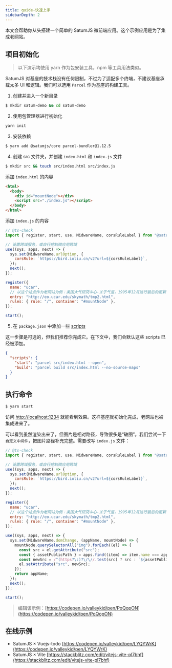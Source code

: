 ```yaml
---
title: guide-快速上手
sidebarDepth: 2
---
```


本文会帮助你从头搭建一个简单的 SatumJS 微前端应用。这个示例应用是为了集成老网站。

## 项目初始化

> 以下演示均使用 yarn 作为包安装工具，npm 等工具用法类似。

SatumJS 对基座的技术栈没有任何限制，不过为了适配多个终端，不建议基座承载太多 UI 和逻辑。我们可以选用 `Parcel` 作为基座的构建工具。

1. 创建并进入一个新目录

```bash
$ mkdir satum-demo && cd satum-demo
```

2. 使用包管理器进行初始化

```bash
yarn init
```

3. 安装依赖

```bash
$ yarn add @satumjs/core parcel-bundler@1.12.5
```

4. 创建 src 文件夹，并创建 `index.html` 和 `index.js` 文件

```bash
$ mkdir src && touch src/index.html src/index.js
```

添加 `index.html` 的内容

```html
<html>
  <body>
    <div id="mountNode"></div>
    <script src="./index.js"></script>
  </body>
</html>
```

添加 `index.js` 的内容

```js
// @ts-check
import { register, start, use, MidwareName, corsRuleLabel } from "@satumjs/core";

// 设置跨域服务，或自行控制微应用跨域
use((sys, apps, next) => {
  sys.set(MidwareName.urlOption, {
    corsRule: `https://bird.ioliu.cn/v2?url=${corsRuleLabel}`,
  });
  next();
});

register({
  name: "ucar",
  // 以这个站点作为老网站为例：美国大气研究中心-关于气温，1995年12月进行最后的更新
  entry: "http://eo.ucar.edu/skymath/tmp2.html",
  rules: { rule: "/", container: "#mountNode" },
});

start();
```

5. 在 `package.json` 中添加一些 [scripts](https://classic.yarnpkg.com/zh-Hans/docs/package-json#toc-scripts)

这一步骤是可选的，但我们推荐你完成它。在下文中，我们会默认这些 scripts 已经被添加。

```json
{
  "scripts": {
    "start": "parcel src/index.html --open",
    "build": "parcel build src/index.html --no-source-maps"
  }
}
```

## 执行命令

```bash
$ yarn start
```

访问 [http://localhost:1234](http://localhost:1234/) 就能看到效果。这样基座就初始化完成，老网站也被集成进来了。

可以看到虽然渲染出来了，但图片是相对路径，导致很多是“破图”。我们尝试一下`自定义中间件`，把图片路径补充完整。需要改写 `index.js` 文件：

```js {19-30}
// @ts-check
import { register, start, use, MidwareName, corsRuleLabel } from "@satumjs/core";

// 设置跨域服务，或自行控制微应用跨域
use((sys, apps, next) => {
  sys.set(MidwareName.urlOption, {
    corsRule: `https://bird.ioliu.cn/v2?url=${corsRuleLabel}`,
  });
  next();
});

register({
  name: "ucar",
  // 以这个站点作为老网站为例：美国大气研究中心-关于气温，1995年12月进行最后的更新
  entry: "http://eo.ucar.edu/skymath/tmp2.html",
  rules: { rule: "/", container: "#mountNode" },
});

use((sys, apps, next) => {
  sys.set(MidwareName.domChange, (appName, mountNode) => {
    mountNode.querySelectorAll("img").forEach((el) => {
      const src = el.getAttribute("src");
      const { assetPublicPath } = apps.find((item) => item.name === appName);
      const newSrc = /^(https?\:)?\/\//.test(src) ? src : `${assetPublicPath}${src.charAt(0) === "/" ? src.slice(1) : src}`;
      el.setAttribute("src", newSrc);
    });
    return appName;
  });
  next();
});

start();
```

> 编辑该示例：[https://codepen.io/valleykid/pen/PoQopON](https://codepen.io/valleykid/pen/PoQopON)

## 在线示例

- SatumJS × Vuejs-todo [https://codepen.io/valleykid/pen/LYQYWrK](https://codepen.io/valleykid/pen/LYQYWrK)
- SatumJS × Vite [https://stackblitz.com/edit/vitejs-vite-pl7bhf](https://stackblitz.com/edit/vitejs-vite-pl7bhf)
